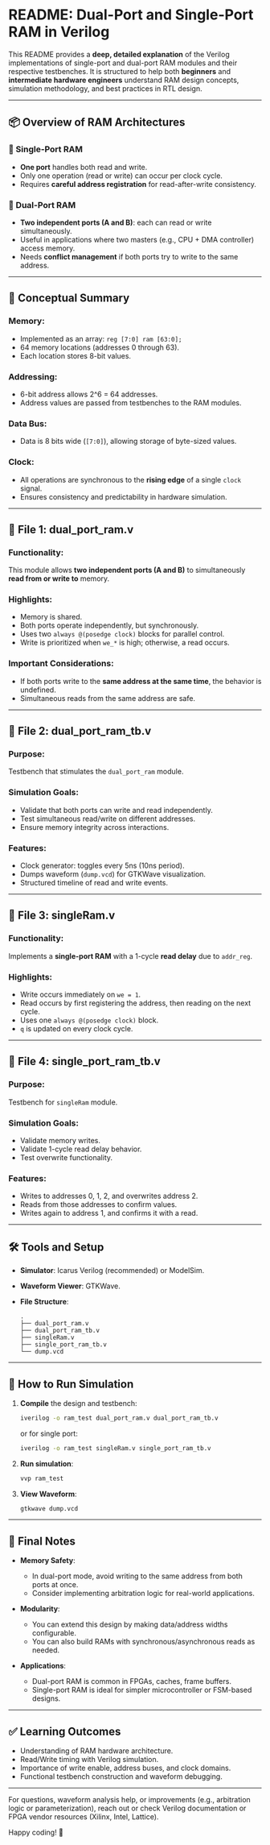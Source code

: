 # README: Dual-Port and Single-Port RAM in Verilog

This README provides a **deep, detailed explanation** of the Verilog implementations of single-port and dual-port RAM modules and their respective testbenches. It is structured to help both **beginners** and **intermediate hardware engineers** understand RAM design concepts, simulation methodology, and best practices in RTL design.

---

## 📦 Overview of RAM Architectures

### 🔁 Single-Port RAM

* **One port** handles both read and write.
* Only one operation (read or write) can occur per clock cycle.
* Requires **careful address registration** for read-after-write consistency.

### 🔄 Dual-Port RAM

* **Two independent ports (A and B)**: each can read or write simultaneously.
* Useful in applications where two masters (e.g., CPU + DMA controller) access memory.
* Needs **conflict management** if both ports try to write to the same address.

---

## 🧠 Conceptual Summary

### Memory:

* Implemented as an array: `reg [7:0] ram [63:0];`
* 64 memory locations (addresses 0 through 63).
* Each location stores 8-bit values.

### Addressing:

* 6-bit address allows 2^6 = 64 addresses.
* Address values are passed from testbenches to the RAM modules.

### Data Bus:

* Data is 8 bits wide (`[7:0]`), allowing storage of byte-sized values.

### Clock:

* All operations are synchronous to the **rising edge** of a single `clock` signal.
* Ensures consistency and predictability in hardware simulation.

---

## 📘 File 1: dual\_port\_ram.v

### Functionality:

This module allows **two independent ports (A and B)** to simultaneously **read from or write to** memory.

### Highlights:

* Memory is shared.
* Both ports operate independently, but synchronously.
* Uses two `always @(posedge clock)` blocks for parallel control.
* Write is prioritized when `we_*` is high; otherwise, a read occurs.

### Important Considerations:

* If both ports write to the **same address at the same time**, the behavior is undefined.
* Simultaneous reads from the same address are safe.

---

## 🧪 File 2: dual\_port\_ram\_tb.v

### Purpose:

Testbench that stimulates the `dual_port_ram` module.

### Simulation Goals:

* Validate that both ports can write and read independently.
* Test simultaneous read/write on different addresses.
* Ensure memory integrity across interactions.

### Features:

* Clock generator: toggles every 5ns (10ns period).
* Dumps waveform (`dump.vcd`) for GTKWave visualization.
* Structured timeline of read and write events.

---

## 📘 File 3: singleRam.v

### Functionality:

Implements a **single-port RAM** with a 1-cycle **read delay** due to `addr_reg`.

### Highlights:

* Write occurs immediately on `we = 1`.
* Read occurs by first registering the address, then reading on the next cycle.
* Uses one `always @(posedge clock)` block.
* `q` is updated on every clock cycle.

---

## 🧪 File 4: single\_port\_ram\_tb.v

### Purpose:

Testbench for `singleRam` module.

### Simulation Goals:

* Validate memory writes.
* Validate 1-cycle read delay behavior.
* Test overwrite functionality.

### Features:

* Writes to addresses 0, 1, 2, and overwrites address 2.
* Reads from those addresses to confirm values.
* Writes again to address 1, and confirms it with a read.

---

## 🛠️ Tools and Setup

* **Simulator**: Icarus Verilog (recommended) or ModelSim.
* **Waveform Viewer**: GTKWave.
* **File Structure**:

  ```
  .
  ├── dual_port_ram.v
  ├── dual_port_ram_tb.v
  ├── singleRam.v
  ├── single_port_ram_tb.v
  └── dump.vcd
  ```

---

## 🧪 How to Run Simulation

1. **Compile** the design and testbench:

   ```bash
   iverilog -o ram_test dual_port_ram.v dual_port_ram_tb.v
   ```

   or for single port:

   ```bash
   iverilog -o ram_test singleRam.v single_port_ram_tb.v
   ```

2. **Run simulation**:

   ```bash
   vvp ram_test
   ```

3. **View Waveform**:

   ```bash
   gtkwave dump.vcd
   ```

---

## 📌 Final Notes

* **Memory Safety**:

  * In dual-port mode, avoid writing to the same address from both ports at once.
  * Consider implementing arbitration logic for real-world applications.

* **Modularity**:

  * You can extend this design by making data/address widths configurable.
  * You can also build RAMs with synchronous/asynchronous reads as needed.

* **Applications**:

  * Dual-port RAM is common in FPGAs, caches, frame buffers.
  * Single-port RAM is ideal for simpler microcontroller or FSM-based designs.

---

## ✅ Learning Outcomes

* Understanding of RAM hardware architecture.
* Read/Write timing with Verilog simulation.
* Importance of write enable, address buses, and clock domains.
* Functional testbench construction and waveform debugging.

---

For questions, waveform analysis help, or improvements (e.g., arbitration logic or parameterization), reach out or check Verilog documentation or FPGA vendor resources (Xilinx, Intel, Lattice).

Happy coding! 🚀
